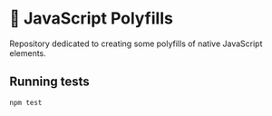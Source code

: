 # :ferris_wheel: JavaScript Polyfills

Repository dedicated to creating some polyfills of native JavaScript elements.

## Running tests

```
npm test
```
